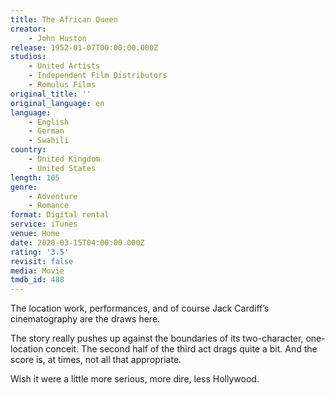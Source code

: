 ```yaml
---
title: The African Queen
creator:
    - John Huston
release: 1952-01-07T00:00:00.000Z
studios:
    - United Artists
    - Independent Film Distributors
    - Romulus Films
original_title: ''
original_language: en
language:
    - English
    - German
    - Swahili
country:
    - United Kingdom
    - United States
length: 105
genre:
    - Adventure
    - Romance
format: Digital rental
service: iTunes
venue: Home
date: 2020-03-15T04:00:00.000Z
rating: '3.5'
revisit: false
media: Movie
tmdb_id: 488
---
```


The location work, performances, and of course Jack Cardiff’s cinematography are the draws here.

The story really pushes up against the boundaries of its two-character, one-location conceit. The second half of the third act drags quite a bit. And the score is, at times, not all that appropriate.

Wish it were a little more serious, more dire, less Hollywood.

